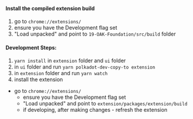 #### Install the compiled extension build

1. go to `chrome://extensions/`
2. ensure you have the Development flag set
3. "Load unpacked" and point to `19-OAK-Foundation/src/build` folder


#### Development Steps:

1. `yarn install` in `extension` folder and `ui` folder
2. in `ui` folder and run `yarn polkadot-dev-copy-to extension`
3. in `extension` folder and run `yarn watch`
4. install the extension

  - go to `chrome://extensions/`
	- ensure you have the Development flag set
	- "Load unpacked" and point to `extension/packages/extension/build`
	- if developing, after making changes - refresh the extension
